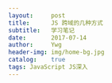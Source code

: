 ```yaml
---
layout:     post
title:      JS 跨域的几种方式
subtitle:   学习笔记 
date:       2017-07-14
author:     Ywg
header-img: img/home-bg.jpg
catalog:    true
tags: JavaScript JS深入
---
```


``` 

``` 

